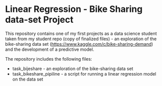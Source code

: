 # Linear Regression - Bike Sharing data-set Project

This repository contains one of my first projects as a data science student taken from my student repo (copy of finalized files) - an exploration of the bike-sharing data set (https://www.kaggle.com/c/bike-sharing-demand) and the development of a predictive model.

The repository includes the following files:
* task_bijeshare - an exploration of the bike-sharing data set
* task_bikeshare_pipiline - a script for running a linear regression model on the data set
